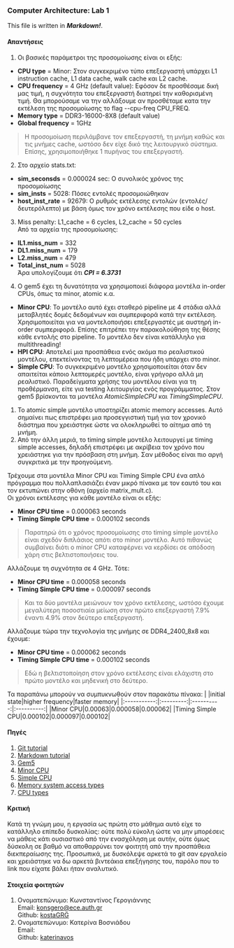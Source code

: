 ### Computer Architecture: Lab 1

This file is written in **_Markdown!_**.

#### Απαντήσεις
1) Οι βασικές παράμετροι της προσομοίωσης είναι οι εξής:
* **CPU type** = Minor: Στον συγκεκριμένο τύπο επεξεργαστή υπάρχει L1 instruction cache, L1 data cache, walk cache και L2 cache.
* **CPU frequency** = 4 GHz (default value): Εφόσον δε προσθέσαμε δική μας τιμή, η συχνότητα του επεξεργαστή διατηρεί την καθορισμένη τιμή. Θα μπορούσαμε να την αλλάξουμε αν προσθέταμε κατα την εκτέλεση της προσομοίωσης το flag --cpu-freq CPU\_FREQ.
* **Memory type** = DDR3-16000-8X8 (default value)
* **Global frequency** = 1GHz
> Η προσομοίωση περιλάμβανε τον επεξεργαστή, τη μνήμη καθώς και τις μνήμες cache, ωστόσο δεν είχε δικό της λειτουργικό σύστημα. Επίσης, χρησιμοποιήθηκε 1 πυρήνας του επεξεργαστή.

2) Στο αρχείο stats.txt:
* **sim\_seconsds** = 0.000024 sec: Ο συνολικός χρόνος της προσομοίωσης
* **sim\_insts** = 5028: Πόσες εντολές προσομοιώθηκαν
* **host\_inst\_rate** = 92679: Ο ρυθμός εκτέλεσης εντολών (εντολές/δευτερόλεπτο) με βάση όμως τον χρόνο εκτέλεσης που είδε ο host.

3) Miss penalty: L1\_cache = 6 cycles, L2\_cache = 50 cycles  
  Από τα αρχεία της προσομοίωσης:  
 * **IL1.miss\_num** = 332
 * **DL1.miss\_num** = 179
 * **L2.miss\_num** = 479
 * **Total\_inst\_num** = 5028  
Άρα υπολογίζουμε ότι **_CPI = 6.3731_**

4) Ο gem5 έχει τη δυνατότητα να χρησιμοποιεί διάφορα μοντέλα in-order CPUs, όπως τα minor, atomic κ.α.
* **Minor CPU**: Το μοντέλο αυτό έχει σταθερό pipeline με 4 στάδια αλλά μεταβλητές δομές δεδομένων και συμπεριφορά κατά την εκτέλεση. Χρησιμοποιείται για να μοντελοποιήσει επεξεργαστές με αυστηρή in-order συμπεριφορά. Επίσης επιτρέπει την παρακολούθηση της θέσης κάθε εντολής στο pipeline. Το μοντέλο δεν είναι κατάλληλο για multithreading! 
* **HPI CPU**: Αποτελεί μια προσπάθεια ενός ακόμα πιο ρεαλιστικού μοντέλου, επεκτείνοντας τη λεπτομέρεια που ήδη υπάρχει στο minor.
* **Simple CPU**: Το συγκεκριμένο μοντέλο χρησιμοποιείται όταν δεν απαιτείται κάποιο  λεπτομερές μοντέλο, είναι γρήγορο αλλά μη ρεαλιστικό. Παραδείγματα χρήσης του μοντέλου είναι για τη προθέρμανση, είτε για testing λειτουργίας ενός προγράμματος. Στον gem5 βρίσκονται τα μοντέλα _AtomicSimpleCPU_ και _TimingSimpleCPU_.  
 1. Το atomic simple μοντέλο υποστηρίζει atomic memory accesses. Αυτό σημαίνει πως επιστρέφει μια προσεγγιστική τιμή για τον χρονικό διάστημα που χρειάστηκε ώστε να ολοκληρωθεί το αίτημα από τη μνήμη.
 2. Από την άλλη μεριά, το timing simple μοντέλο λειτουργεί με timing simple accesses, δηλαδή επιστρέφει με ακρίβεια τον χρόνο που χρειάστηκε για την πρόσβαση στη μνήμη. Σαν μέθοδος είναι πιο αργή συγκριτικά με την προηγούμενη.

Τρέχουμε στα μοντέλα Minor CPU και  Timing Simple CPU ένα απλό πρόγραμμα που πολλαπλασιάζει έναν μικρό πίνακα με τον εαυτό του και τον εκτυπώνει στην οθόνη (αρχείο matrix_mult.c).  
Οι χρόνοι εκτέλεσης για κάθε μοντέλο είναι οι εξής:
* **Minor CPU time** = 0.000063 seconds
* **Timing Simple CPU time** = 0.000102 seconds
>Παρατηρώ ότι ο χρόνος προσομοίωσης στο timing simple μοντέλο είναι σχεδόν διπλάσιος απότι στο minor μοντέλο. Αυτό πιθανώς συμβαίνει διότι ο minor CPU καταφέρνει να κερδίσει σε απόδοση χάρη στις βελτιστοποιήσεις του.

Αλλάζουμε τη συχνότητα σε 4 GHz. Τότε:
* **Minor CPU time** = 0.000058 seconds
* **Timing Simple CPU time** = 0.000097 seconds
>Και τα δύο μοντέλα μειώνουν τον χρόνο εκτέλεσης, ωστόσο έχουμε μεγαλύτερη ποσοστιαία μείωση στον πρώτο επεξεργαστή 7.9% έναντι 4.9% στον δεύτερο επεξεργαστή.

Αλλάζουμε τώρα την τεχνολογία της μνήμης σε DDR4_2400_8x8 και έχουμε:
* **Minor CPU time** = 0.000062 seconds
* **Timing Simple CPU time** = 0.000102 seconds
>Εδώ η βελτιστοποίηση στον χρόνο εκτέλεσης είναι ελάχιστη στο πρώτο μοντέλο και μηδενική στο δεύτερο.

Τα παραπάνω μπορούν να συμπυκνωθούν στον παρακάτω πίνακα:
| |initial state|higher frequency|faster memory|
|:-----------:|:---------:|:----------:|:----------:|
|Minor CPU|0.00063|0.000058|0.000062|
|Timing Simple CPU|0.000102|0.000097|0.000102|

#### Πηγές
1. [Git tutorial](https://www.freecodecamp.org/news/the-essential-git-handbook-a1cf77ed11b5/)  
2. [Markdown tutorial](https://www.markdowntutorial.com/)  
3. [Gem5](https://www.gem5.org)  
4. [Minor CPU](https://www.gem5.org/documentation/general_docs/cpu_models/minor_cpu)  
5. [Simple CPU](https://www.gem5.org/documentation/general_docs/cpu_models/SimpleCPU)  
6. [Memory system access types](https://www.gem5.org/documentation/general_docs/memory_system/index.html#access-types)  
7. [CPU types](https://cirosantilli.com/linux-kernel-module-cheat/#gem5-cpu-types)  

#### Κριτική
Κατά τη γνώμη μου, η εργασία ως πρώτη στο μάθημα αυτό είχε το κατάλληλο επίπεδο δυσκολίας: ούτε πολύ εύκολη ώστε να μην μπορέσεις να μάθεις κάτι ουσιαστικό από την ενασχόληση με αυτήν, ούτε όμως δύσκολη σε βαθμό να αποθαρρύνει τον φοιτητή από την προσπάθεια διεκπεραίωσης της. Προσωπικά, με δυσκόλεψε αρκετά το git σαν εργαλείο και χρειάστηκε να δω αρκετά βιντεάκια επεξήγησης του, παρόλο που το link που είχατε βάλει ήταν αναλυτικό.

#### Στοιχεία φοιτητών
1. Ονοματεπώνυμο: Κωνσταντίνος Γερογιάννης  
   Email: konsgero@ece.auth.gr  
   Github: [kostaGRG](https://github.com/kostaGRG/)  
2. Ονοματεπώνυμο: Κατερίνα Βοσνιάδου  
   Email:  
   Github: [katerinavos](https://github.com/katerinavos_)

